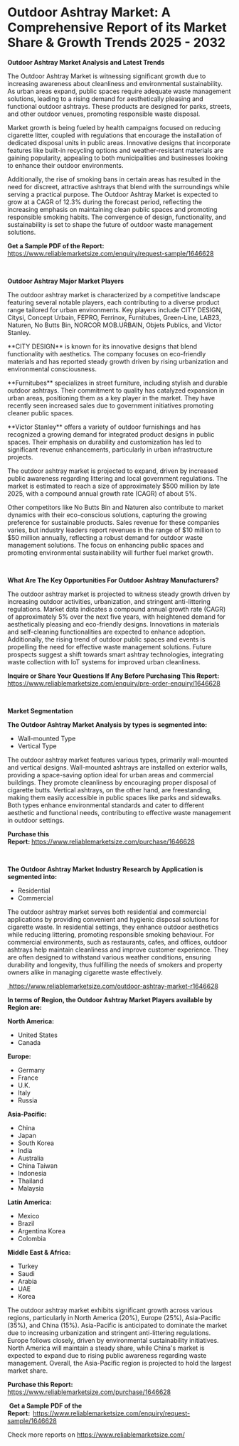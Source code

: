 <p><h1>Outdoor Ashtray Market: A Comprehensive Report of its Market Share & Growth Trends 2025 - 2032</h1></p><p><strong>Outdoor Ashtray Market Analysis and Latest Trends</strong></p>
<p><p>The Outdoor Ashtray Market is witnessing significant growth due to increasing awareness about cleanliness and environmental sustainability. As urban areas expand, public spaces require adequate waste management solutions, leading to a rising demand for aesthetically pleasing and functional outdoor ashtrays. These products are designed for parks, streets, and other outdoor venues, promoting responsible waste disposal.</p><p>Market growth is being fueled by health campaigns focused on reducing cigarette litter, coupled with regulations that encourage the installation of dedicated disposal units in public areas. Innovative designs that incorporate features like built-in recycling options and weather-resistant materials are gaining popularity, appealing to both municipalities and businesses looking to enhance their outdoor environments.</p><p>Additionally, the rise of smoking bans in certain areas has resulted in the need for discreet, attractive ashtrays that blend with the surroundings while serving a practical purpose. The Outdoor Ashtray Market is expected to grow at a CAGR of 12.3% during the forecast period, reflecting the increasing emphasis on maintaining clean public spaces and promoting responsible smoking habits. The convergence of design, functionality, and sustainability is set to shape the future of outdoor waste management solutions.</p></p>
<p><strong>Get a Sample PDF of the Report:&nbsp;</strong> <a href="https://www.reliablemarketsize.com/enquiry/request-sample/1646628?utm_campaign=2520&utm_medium=2&utm_source=Github&utm_content=ia&utm_term=05042025&utm_id=outdoor-ashtray">https://www.reliablemarketsize.com/enquiry/request-sample/1646628</a></p>
<p>&nbsp;</p>
<p><strong>Outdoor Ashtray Major Market Players</strong></p>
<p><p>The outdoor ashtray market is characterized by a competitive landscape featuring several notable players, each contributing to a diverse product range tailored for urban environments. Key players include CITY DESIGN, Citysi, Concept Urbain, FEPRO, Ferrinox, Furnitubes, Green-Line, LAB23, Naturen, No Butts Bin, NORCOR MOB.URBAIN, Objets Publics, and Victor Stanley.</p><p>**CITY DESIGN** is known for its innovative designs that blend functionality with aesthetics. The company focuses on eco-friendly materials and has reported steady growth driven by rising urbanization and environmental consciousness.</p><p>**Furnitubes** specializes in street furniture, including stylish and durable outdoor ashtrays. Their commitment to quality has catalyzed expansion in urban areas, positioning them as a key player in the market. They have recently seen increased sales due to government initiatives promoting cleaner public spaces.</p><p>**Victor Stanley** offers a variety of outdoor furnishings and has recognized a growing demand for integrated product designs in public spaces. Their emphasis on durability and customization has led to significant revenue enhancements, particularly in urban infrastructure projects.</p><p>The outdoor ashtray market is projected to expand, driven by increased public awareness regarding littering and local government regulations. The market is estimated to reach a size of approximately $500 million by late 2025, with a compound annual growth rate (CAGR) of about 5%.</p><p>Other competitors like No Butts Bin and Naturen also contribute to market dynamics with their eco-conscious solutions, capturing the growing preference for sustainable products. Sales revenue for these companies varies, but industry leaders report revenues in the range of $10 million to $50 million annually, reflecting a robust demand for outdoor waste management solutions. The focus on enhancing public spaces and promoting environmental sustainability will further fuel market growth.</p></p>
<p>&nbsp;</p>
<p><strong>What Are The Key Opportunities For Outdoor Ashtray Manufacturers?</strong></p>
<p><p>The outdoor ashtray market is projected to witness steady growth driven by increasing outdoor activities, urbanization, and stringent anti-littering regulations. Market data indicates a compound annual growth rate (CAGR) of approximately 5% over the next five years, with heightened demand for aesthetically pleasing and eco-friendly designs. Innovations in materials and self-cleaning functionalities are expected to enhance adoption. Additionally, the rising trend of outdoor public spaces and events is propelling the need for effective waste management solutions. Future prospects suggest a shift towards smart ashtray technologies, integrating waste collection with IoT systems for improved urban cleanliness.</p></p>
<p><strong>Inquire or Share Your Questions If Any Before Purchasing This Report:</strong> <a href="https://www.reliablemarketsize.com/enquiry/pre-order-enquiry/1646628?utm_campaign=2520&utm_medium=2&utm_source=Github&utm_content=ia&utm_term=05042025&utm_id=outdoor-ashtray">https://www.reliablemarketsize.com/enquiry/pre-order-enquiry/1646628</a></p>
<p>&nbsp;</p>
<p><strong>Market Segmentation</strong></p>
<p><strong>The Outdoor Ashtray Market Analysis by types is segmented into:</strong></p>
<p><ul><li>Wall-mounted Type</li><li>Vertical Type</li></ul></p>
<p><p>The outdoor ashtray market features various types, primarily wall-mounted and vertical designs. Wall-mounted ashtrays are installed on exterior walls, providing a space-saving option ideal for urban areas and commercial buildings. They promote cleanliness by encouraging proper disposal of cigarette butts. Vertical ashtrays, on the other hand, are freestanding, making them easily accessible in public spaces like parks and sidewalks. Both types enhance environmental standards and cater to different aesthetic and functional needs, contributing to effective waste management in outdoor settings.</p></p>
<p><strong>Purchase this Report:&nbsp;</strong><a href="https://www.reliablemarketsize.com/purchase/1646628?utm_campaign=2520&utm_medium=2&utm_source=Github&utm_content=ia&utm_term=05042025&utm_id=outdoor-ashtray">https://www.reliablemarketsize.com/purchase/1646628</a></p>
<p>&nbsp;</p>
<p><strong>The Outdoor Ashtray Market Industry Research by Application is segmented into:</strong></p>
<p><ul><li>Residential</li><li>Commercial</li></ul></p>
<p><p>The outdoor ashtray market serves both residential and commercial applications by providing convenient and hygienic disposal solutions for cigarette waste. In residential settings, they enhance outdoor aesthetics while reducing littering, promoting responsible smoking behaviour. For commercial environments, such as restaurants, cafes, and offices, outdoor ashtrays help maintain cleanliness and improve customer experience. They are often designed to withstand various weather conditions, ensuring durability and longevity, thus fulfilling the needs of smokers and property owners alike in managing cigarette waste effectively.</p></p>
<p><a href="https://www.reliablemarketsize.com/outdoor-ashtray-market-r1646628?utm_campaign=2520&utm_medium=2&utm_source=Github&utm_content=ia&utm_term=05042025&utm_id=outdoor-ashtray">&nbsp;https://www.reliablemarketsize.com/outdoor-ashtray-market-r1646628</a></p>
<p><strong>In terms of Region, the Outdoor Ashtray Market Players available by Region are:</strong></p>
<p>
    <p> <strong> North America: </strong>
        <ul>
            <li>United States</li>
            <li>Canada</li>
        </ul>
        </p> 
    <p> <strong> Europe: </strong>
        <ul>
            <li>Germany</li>
            <li>France</li>
            <li>U.K.</li>
            <li>Italy</li>
            <li>Russia</li>
        </ul>
        </p> 
    <p> <strong> Asia-Pacific: </strong>
        <ul>
            <li>China</li>
            <li>Japan</li>
            <li>South Korea</li>
            <li>India</li>
            <li>Australia</li>
            <li>China Taiwan</li>
            <li>Indonesia</li>
            <li>Thailand</li>
            <li>Malaysia</li>
        </ul>
        </p> 
    <p> <strong> Latin America: </strong>
        <ul>
            <li>Mexico</li>
            <li>Brazil</li>
            <li>Argentina Korea</li>
            <li>Colombia</li>
        </ul>
        </p> 
    <p> <strong> Middle East & Africa: </strong>
        <ul>
            <li>Turkey</li>
            <li>Saudi</li>
            <li>Arabia</li>
            <li>UAE</li>
            <li>Korea</li>
        </ul>
    </p>
    </p>
<p><p>The outdoor ashtray market exhibits significant growth across various regions, particularly in North America (20%), Europe (25%), Asia-Pacific (35%), and China (15%). Asia-Pacific is anticipated to dominate the market due to increasing urbanization and stringent anti-littering regulations. Europe follows closely, driven by environmental sustainability initiatives. North America will maintain a steady share, while China's market is expected to expand due to rising public awareness regarding waste management. Overall, the Asia-Pacific region is projected to hold the largest market share.</p></p>
<p><strong>Purchase this Report: </strong><a href="https://www.reliablemarketsize.com/purchase/1646628?utm_campaign=2520&utm_medium=2&utm_source=Github&utm_content=ia&utm_term=05042025&utm_id=outdoor-ashtray">https://www.reliablemarketsize.com/purchase/1646628</a></p>
<p>&nbsp;<strong>Get a Sample PDF of the Report:&nbsp;&nbsp;</strong><a href="https://www.reliablemarketsize.com/enquiry/request-sample/1646628?utm_campaign=2520&utm_medium=2&utm_source=Github&utm_content=ia&utm_term=05042025&utm_id=outdoor-ashtray">https://www.reliablemarketsize.com/enquiry/request-sample/1646628</a></p>
<p><strong></strong></p>
<p>Check more reports on <a href="https://www.reliablemarketsize.com/?utm_campaign=2520&utm_medium=2&utm_source=Github&utm_content=ia&utm_term=05042025&utm_id=outdoor-ashtray">https://www.reliablemarketsize.com/</a></p>
